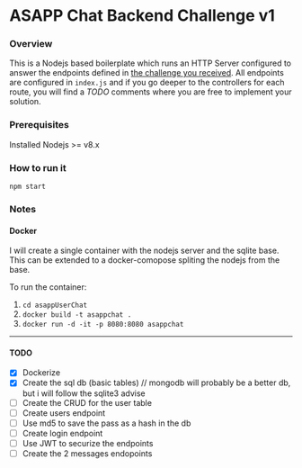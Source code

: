 # ASAPP Chat Backend Challenge v1
### Overview
This is a Nodejs based boilerplate which runs an HTTP Server configured to answer the endpoints defined in 
[the challenge you received](https://backend-challenge.asapp.engineering/).
All endpoints are configured in `index.js` and if you go deeper to the controllers
for each route, you will find a *TODO* comments where you are free to implement your solution.

### Prerequisites

Installed Nodejs >= v8.x

### How to run it

```
npm start
```

### Notes

#### Docker

I will create a single container with the nodejs server and the sqlite base. This can be extended to a docker-comopose spliting the nodejs from the base.

To run the container:
1. `cd asappUserChat`
2. `docker build -t asappchat .`
3. `docker run -d -it -p 8080:8080 asappchat`


---

#### TODO

- [x] Dockerize
- [x] Create the sql db (basic tables) // mongodb will probably be a better db, but i will follow the sqlite3 advise
- [ ] Create the CRUD for the user table
- [ ] Create users endpoint
- [ ] Use md5 to save the pass as a hash in the db
- [ ] Create login endpoint
- [ ] Use JWT to securize the endpoints
- [ ] Create the 2 messages endopoints

